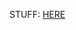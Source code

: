
STUFF: [HERE](https://drive.google.com/drive/folders/1nrTu2oqiU3i80glqItpbTsMP5ymMeVKM?usp=sharing)
